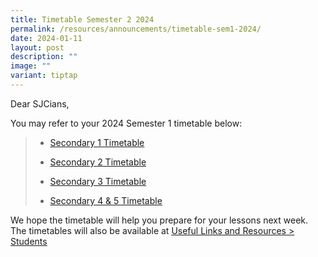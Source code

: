 ```yaml
---
title: Timetable Semester 2 2024
permalink: /resources/announcements/timetable-sem1-2024/
date: 2024-01-11
layout: post
description: ""
image: ""
variant: tiptap
---
```

<p>Dear SJCians,</p><p>You may refer to your 2024 Semester 1 timetable below:</p><blockquote><ul data-tight="true" class="tight"><li><p><a href="/files/Useful Links/Students/Students/Secondary_1.pdf" rel="noopener noreferrer nofollow" target="_blank">Secondary 1 Timetable</a></p></li><li><p><a href="/files/Useful Links/Students/Students/Secondary_2.pdf" rel="noopener noreferrer nofollow" target="_blank">Secondary 2 Timetable</a></p></li><li><p><a href="/files/Useful Links/Students/Timetables/Secondary_3.pdf" rel="noopener noreferrer nofollow" target="_blank">Secondary 3 Timetable</a></p></li><li><p><a href="/files/Useful Links/Students/Students/Secondary_4_5.pdf" rel="noopener noreferrer nofollow" target="_blank">Secondary 4 &amp; 5 Timetable</a></p></li></ul></blockquote><p>We hope the timetable will help you prepare for your lessons next week. The timetables will also be available at <a href="https://www.chijstjosephsconvent.moe.edu.sg/useful-links/students/" rel="noopener noreferrer nofollow" target="_blank"><u>Useful Links and Resources &gt; Students</u></a><br></p>